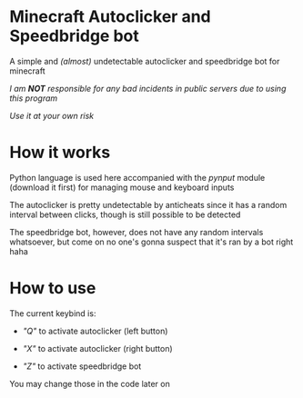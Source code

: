 # Minecraft Autoclicker and Speedbridge bot
A simple and _(almost)_ undetectable autoclicker and speedbridge bot for minecraft

_I am **NOT** responsible for any bad incidents in public servers due to using this program_

_Use it at your own risk_


# How it works
Python language is used here accompanied with the _pynput_ module (download it first) for managing mouse and keyboard inputs

The autoclicker is pretty undetectable by anticheats since it has a random interval between clicks, though is still possible to be detected

The speedbridge bot, however, does not have any random intervals whatsoever, but come on no one's gonna suspect that it's ran by a bot right haha

# How to use
The current keybind is:

- _"Q"_ to activate autoclicker (left button)

- _"X"_ to activate autoclicker (right button)

- _"Z"_ to activate speedbridge bot

You may change those in the code later on

